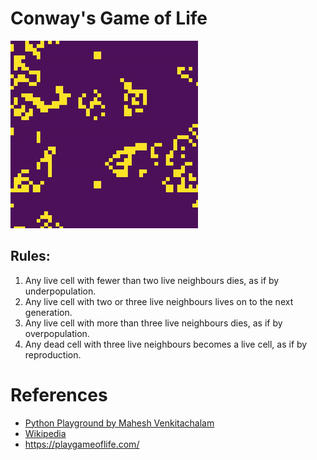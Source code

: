 # Conway's Game of Life

![life](./life.gif)

## Rules:

1. Any live cell with fewer than two live neighbours dies, as if by underpopulation.
1. Any live cell with two or three live neighbours lives on to the next generation.
1. Any live cell with more than three live neighbours dies, as if by overpopulation.
1. Any dead cell with three live neighbours becomes a live cell, as if by reproduction.

# References

- [Python Playground by Mahesh Venkitachalam](https://nostarch.com/pythonplayground)
- [Wikipedia](https://en.wikipedia.org/wiki/Conway%27s_Game_of_Life)
- https://playgameoflife.com/
